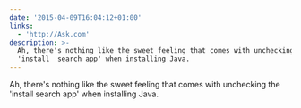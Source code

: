 ```yaml
---
date: '2015-04-09T16:04:12+01:00'
links:
  - 'http://Ask.com'
description: >-
  Ah, there's nothing like the sweet feeling that comes with unchecking the
  'install  search app' when installing Java.
---
```

Ah, there's nothing like the sweet feeling that comes with unchecking the 'install  search app' when installing Java.

